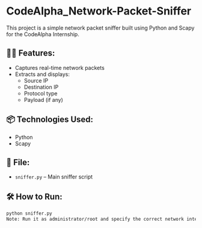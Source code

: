 # CodeAlpha_Network-Packet-Sniffer

This project is a simple network packet sniffer built using Python and Scapy for the CodeAlpha Internship.

## 👨‍💻 Features:
- Captures real-time network packets
- Extracts and displays:
  - Source IP
  - Destination IP
  - Protocol type
  - Payload (if any)

## 📦 Technologies Used:
- Python
- Scapy

## 📄 File:
- `sniffer.py` – Main sniffer script

## 🛠️ How to Run:
```bash
python sniffer.py
Note: Run it as administrator/root and specify the correct network interface.
